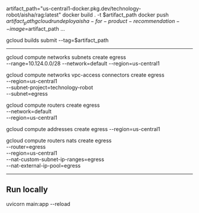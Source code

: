 artifact_path="us-central1-docker.pkg.dev/technology-robot/aisha/rag:latest"
docker build . -t $artifact_path
docker push $artifact_path
gcloud run deploy aisha-for-product-recommendation --image=$artifact_path ...

gcloud builds submit --tag=$artifact_path

---

gcloud compute networks subnets create egress \
--range=10.124.0.0/28 --network=default --region=us-central1

gcloud compute networks vpc-access connectors create egress \
  --region=us-central1 \
  --subnet-project=technology-robot \
  --subnet=egress

gcloud compute routers create egress \
  --network=default \
  --region=us-central1

gcloud compute addresses create egress --region=us-central1

gcloud compute routers nats create egress \
  --router=egress \
  --region=us-central1 \
  --nat-custom-subnet-ip-ranges=egress \
  --nat-external-ip-pool=egress

---

## Run locally

uvicorn main:app --reload
